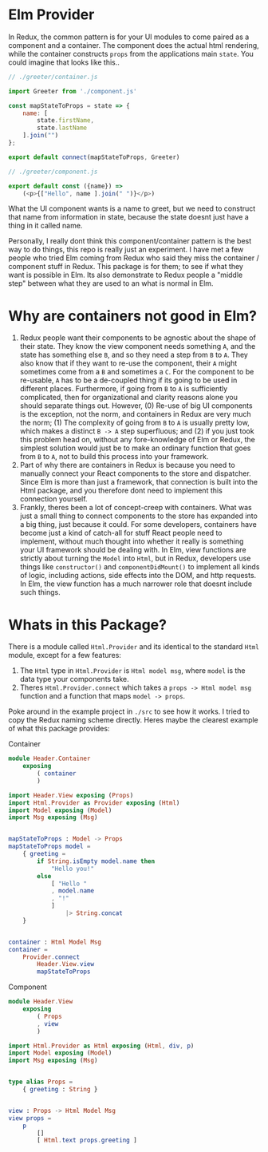 # Elm Provider

In Redux, the common pattern is for your UI modules to come paired as a component and a container. The component does the actual html rendering, while the container constructs `props` from the applications main `state`. You could imagine that looks like this..

```js
// ./greeter/container.js

import Greeter from './component.js'

const mapStateToProps = state => {
    name: [ 
        state.firstName, 
        state.lastName 
    ].join("")
};

export default connect(mapStateToProps, Greeter)

// ./greeter/component.js

export default const ({name}) =>
    (<p>{["Hello", name ].join(" ")}</p>)

```

What the UI component wants is a name to greet, but we need to construct that name from information in state, because the state doesnt just have a thing in it called name.

Personally, I really dont think this component/container pattern is the best way to do things, this repo is really just an experiment. I have met a few people who tried Elm coming from Redux who said they miss the container / component stuff in Redux. This package is for them; to see if what they want is possible in Elm. Its also demonstrate to Redux people a "middle step" between what they are used to an what is normal in Elm.

# Why are containers not good in Elm?

1. Redux people want their components to be agnostic about the shape of their state. They know the view component needs something `A`, and the state has something else `B`, and so they need a step from `B` to `A`. They also know that if they want to re-use the component, their `A` might sometimes come from a `B` and sometimes a `C`. For the component to be re-usable, `A` has to be a de-coupled thing if its going to be used in different places. Furthermore, if going from `B` to `A` is sufficiently complicated, then for organizational and clarity reasons alone you should separate things out. However, (0) Re-use of big UI components is the exception, not the norm, and containers in Redux are very much the norm; (1) The complexity of going from `B` to `A` is usually pretty low, which makes a distinct `B -> A` step superfluous; and (2) if you just took this problem head on, without any fore-knowledge of Elm or Redux, the simplest solution would just be to make an ordinary function that goes from `B` to `A`, not to build this process into your framework.
2. Part of why there are containers in Redux is because you need to manually connect your React components to the store and dispatcher. Since Elm is more than just a framework, that connection is built into the Html package, and you therefore dont need to implement this connection yourself.
3. Frankly, theres been a lot of concept-creep with containers. What was just a small thing to connect components to the store has expanded into a big thing, just because it could. For some developers, containers have become just a kind of catch-all for stuff React people need to implement, without much thought into whether it really is something your UI framework should be dealing with. In Elm, view functions are strictly about turning the `Model` into `Html`, but in Redux, developers use things like `constructor()` and `componentDidMount()` to implement all kinds of logic, including actions, side effects into the DOM, and http requests. In Elm, the view function has a much narrower role that doesnt include such things.


# Whats in this Package?

There is a module called `Html.Provider` and its identical to the standard `Html` module, except for a few features:
1. The `Html` type in `Html.Provider` is `Html model msg`, where `model` is the data type your components take.
2. Theres `Html.Provider.connect` which takes a `props -> Html model msg` function and a function that maps `model -> props`. 

Poke around in the example project in `./src` to see how it works. I tried to copy the Redux naming scheme directly. Heres maybe the clearest example of what this package provides:

Container
```elm
module Header.Container
    exposing
        ( container
        )

import Header.View exposing (Props)
import Html.Provider as Provider exposing (Html)
import Model exposing (Model)
import Msg exposing (Msg)


mapStateToProps : Model -> Props
mapStateToProps model =
    { greeting =
        if String.isEmpty model.name then
            "Hello you!"
        else
            [ "Hello "
            , model.name
            , "!"
            ]
                |> String.concat
    }


container : Html Model Msg
container =
    Provider.connect
        Header.View.view
        mapStateToProps

```
Component
```elm
module Header.View
    exposing
        ( Props
        , view
        )

import Html.Provider as Html exposing (Html, div, p)
import Model exposing (Model)
import Msg exposing (Msg)


type alias Props =
    { greeting : String }


view : Props -> Html Model Msg
view props =
    p
        []
        [ Html.text props.greeting ]
```